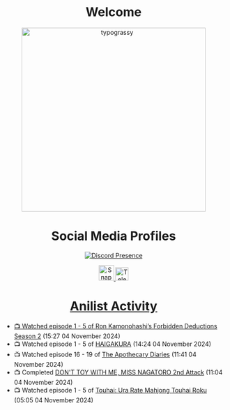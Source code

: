 <div align="center">

# Welcome
<a href="https://github.com/kawarimidoll/typograssy">
    <img alt="typograssy" src="https://typograssy.deno.dev/api?text=%E3%82%88%E3%81%86%E3%81%93%E3%81%9D%E3%81%BF%E3%81%AA%E3%81%95%E3%82%93%20-%20Sheby--&&l0=none&l1=82d9d0&l2=027353&l3=038c4c&l4=01402e&bg=none&frame=none&speed=100&comment=" width="421.99">
</a>

</div>

<div align="center">

# Social Media Profiles

[![Discord Presence](https://lanyard.cnrad.dev/api/612532963938271232)](https://discord.com/users/612532963938271232)


<a href="https://www.snapchat.com/add/a.sheby" title="Snapchat Profile">
    <img src="https://www.freepnglogos.com/uploads/snapchat-logo-png-0.png" width="35" alt="Snapchat Logo" />


<a href="https://t.me/ASheby" title="Telegram Profile">
    <img src="https://www.freepnglogos.com/uploads/telegram-logo-png-0.png" width="30" alt="Telegram Logo" />


</div>

<div align="center">

# Anilist Activity

</div>

<!-- ANILIST_ACTIVITY:start -->

-   📺 Watched episode 1 - 5 of [Ron Kamonohashi’s Forbidden Deductions Season 2](https://anilist.co/anime/172355) (15:27 04 November 2024)
-   📺 Watched episode 1 - 5 of [HAIGAKURA](https://anilist.co/anime/168537) (14:24 04 November 2024)
-   📺 Watched episode 16 - 19 of [The Apothecary Diaries](https://anilist.co/anime/161645) (11:41 04 November 2024)
-   📺 Completed [DON'T TOY WITH ME, MISS NAGATORO 2nd Attack](https://anilist.co/anime/140596) (11:04 04 November 2024)
-   📺 Watched episode 1 - 5 of [Touhai: Ura Rate Mahjong Touhai Roku](https://anilist.co/anime/173263) (05:05 04 November 2024)

<!-- ANILIST_ACTIVITY:end -->
